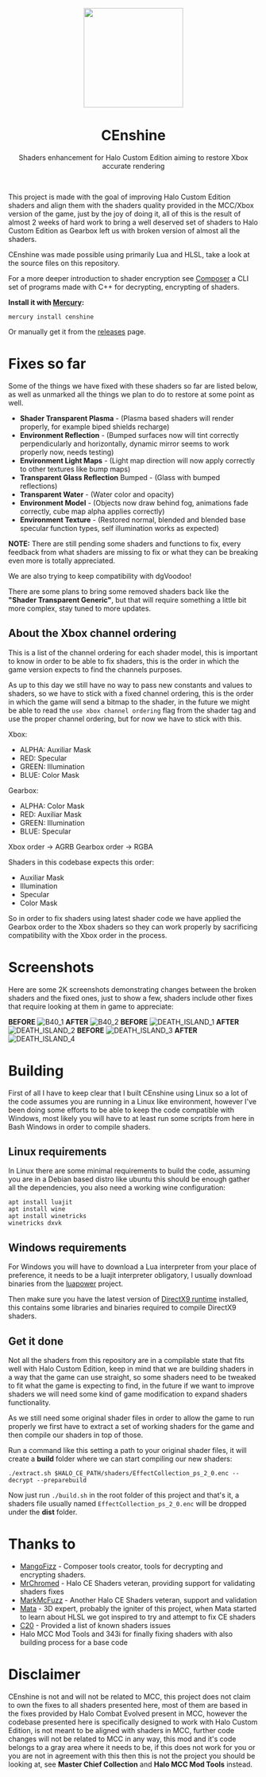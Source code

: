 <html>
    <p align="center">
        <img width="200px" src="img/censhine_icon_logo.png"/>
    </p>
    <h1 align="center">CEnshine</h1>
    <p align="center">
       Shaders enhancement for Halo Custom Edition aiming to restore Xbox accurate rendering
    </p>
    <p>&nbsp;</p>
</html>

This project is made with the goal of improving Halo Custom Edition shaders and align them with the
shaders quality provided in the MCC/Xbox version of the game, just by the joy of doing it, all of
this is the result of almost 2 weeks of hard work to bring a well deserved set of shaders to
Halo Custom Edition as Gearbox left us with broken version of almost all the shaders.

CEnshine was made possible using primarily Lua and HLSL, take a look at the source files on this
repository.

For a more deeper introduction to shader encryption see [Composer](https://github.com/MangoFizz/composer) a CLI set of programs made
with C++ for decrypting, encrypting of shaders.

**Install it with [Mercury](https://github.com/Sledmine/Mercury):**
```
mercury install censhine
```
Or manually get it from the [releases](https://github.com/Sledmine/censhine/releases) page.

# Fixes so far
Some of the things we have fixed with these shaders so far are listed below, as well as unmarked all
the things we plan to do to restore at some point as well.
- **Shader Transparent Plasma** - (Plasma based shaders will render properly, for example biped shields recharge)
- **Environment Reflection** - (Bumped surfaces now will tint correctly perpendicularly and horizontally, dynamic mirror seems to work properly now, needs testing)
- **Environment Light Maps** - (Light map direction will now apply correctly to other textures like bump maps)
- **Transparent Glass Reflection** Bumped - (Glass with bumped reflections)
- **Transparent Water** - (Water color and opacity)
- **Environment Model** - (Objects now draw behind fog, animations fade correctly, cube map alpha applies correctly)
- **Environment Texture** - (Restored normal, blended and blended base specular function types, self illumination works as expected)

**NOTE:** There are still pending some shaders and functions to fix, every feedback from what shaders are missing to fix or what they can be breaking even more is totally appreciated.

We are also trying to keep compatibility with dgVoodoo!

There are some plans to bring some removed shaders back like the **"Shader Transparent Generic"**, but that will require something a little bit more complex, stay tuned to more updates.

## About the Xbox channel ordering
This is a list of the channel ordering for each shader model, this is important to know in order to
be able to fix shaders, this is the order in which the game version expects to find the channels
purposes.

As up to this day we still have no way to pass new constants and values to shaders, so we have to
stick with a fixed channel ordering, this is the order in which the game will send a bitmap to the
shader, in the future we might be able to read the `use xbox channel ordering` flag from the shader
tag and use the proper channel ordering, but for now we have to stick with this.

Xbox:
- ALPHA: Auxiliar Mask
- RED: Specular
- GREEN: Illumination
- BLUE: Color Mask

Gearbox:
- ALPHA: Color Mask
- RED: Auxiliar Mask
- GREEN: Illumination
- BLUE: Specular

Xbox order -> AGRB
Gearbox order -> RGBA

Shaders in this codebase expects this order:
- Auxiliar Mask
- Illumination
- Specular
- Color Mask

So in order to fix shaders using latest shader code we have applied the Gearbox order to the Xbox
shaders so they can work properly by sacrificing compatibility with the Xbox order in the process.

# Screenshots
Here are some 2K screenshots demonstrating changes between the broken shaders and the fixed ones, just
to show a few, shaders include other fixes that require looking at them in game to appreciate:

**BEFORE**
![B40_1](img/screenshots/B40_1.jpg)
**AFTER**
![B40_2](img/screenshots/B40_2.jpg)
**BEFORE**
![DEATH_ISLAND_1](img/screenshots/DEATH_ISLAND_1.jpg)
**AFTER**
![DEATH_ISLAND_2](img/screenshots/DEATH_ISLAND_2.jpg)
**BEFORE**
![DEATH_ISLAND_3](img/screenshots/DEATH_ISLAND_3.jpg)
**AFTER**
![DEATH_ISLAND_4](img/screenshots/DEATH_ISLAND_4.jpg)

# Building
First of all I have to keep clear that I built CEnshine using Linux so a lot of the code assumes you
are running in a Linux like environment, however I've been doing some efforts to be able to keep
the code compatible with Windows, most likely you will have to at least run some scripts from here
in Bash Windows in order to compile shaders.

## Linux requirements
In Linux there are some minimal requirements to build the code, assuming you are in a Debian based
distro like ubuntu this should be enough gather all the dependencies, you also need a working
wine configuration:
```
apt install luajit
apt install wine
apt install winetricks
winetricks dxvk
```

## Windows requirements
For Windows you will have to download a Lua interpreter from your place of preference, it needs
to be a luajit interpreter obligatory, I usually download binaries from the [luapower](https://github.com/luapower/luajit/tree/master/bin/mingw64) project.

Then make sure you have the latest version of [DirectX9 runtime](https://www.microsoft.com/en-us/download/details.aspx?id=35) installed, this contains some libraries and binaries required to compile DirectX9 shaders.

## Get it done
Not all the shaders from this repository are in a compilable state that fits well with Halo Custom
Edition, keep in mind that we are building shaders in a way that the game can use straight, so some
shaders need to be tweaked to fit what the game is expecting to find, in the future if we want to
improve shaders we will need some kind of game modification to expand shaders functionality.

As we still need some original shader files in order to allow the game to run properly we first have
to extract a set of working shaders for the game and then compile our shaders in top of those.

Run a command like this setting a path to your original shader files, it will create a **build** folder
where we can start compiling our new shaders:
```
./extract.sh $HALO_CE_PATH/shaders/EffectCollection_ps_2_0.enc --decrypt --preparebuild
```

Now just run `./build.sh` in the root folder of this project and that's it, a shaders file
usually named `EffectCollection_ps_2_0.enc` will be dropped under the **dist** folder.

# Thanks to
- [MangoFizz](https://github.com/MangoFizz) - Composer tools creator, tools for decrypting and encrypting shaders.
- [MrChromed](https://www.youtube.com/c/MrChromed) - Halo CE Shaders veteran, providing support for validating shaders fixes
- [MarkMcFuzz](https://youtube.com/channel/UCa2MHGKv8KZFBBkkFzNBgkA) - Another Halo CE Shaders veteran, support and validation
- [Mata](https://youtube.com/channel/UCa2MHGKv8KZFBBkkFzNBgkA) - 3D expert, probably the igniter of this
  project, when Mata started to learn about HLSL we got inspired to try and attempt to fix CE
  shaders
- [C20](https://c20.reclaimers.net/h1/engine/renderer/#gearbox-regressions) - Provided a list of known shaders issues
- Halo MCC Mod Tools and 343i for finally fixing shaders with also building process for a base code

# Disclaimer
CEnshine is not and will not be related to MCC, this project does not claim to own the fixes to all
shaders presented here, most of them are based in the fixes provided by Halo Combat Evolved present
in MCC, however the codebase presented here is specifically designed to work with Halo Custom
Edition, is not meant to be aligned with shaders in MCC, further code changes will not be related to
MCC in any way, this mod and it's code belongs to a gray area where it needs to be, if this does not
work for you or you are not in agreement with this then this is not the project you should be
looking at, see **Master Chief Collection** and **Halo MCC Mod Tools** instead.
